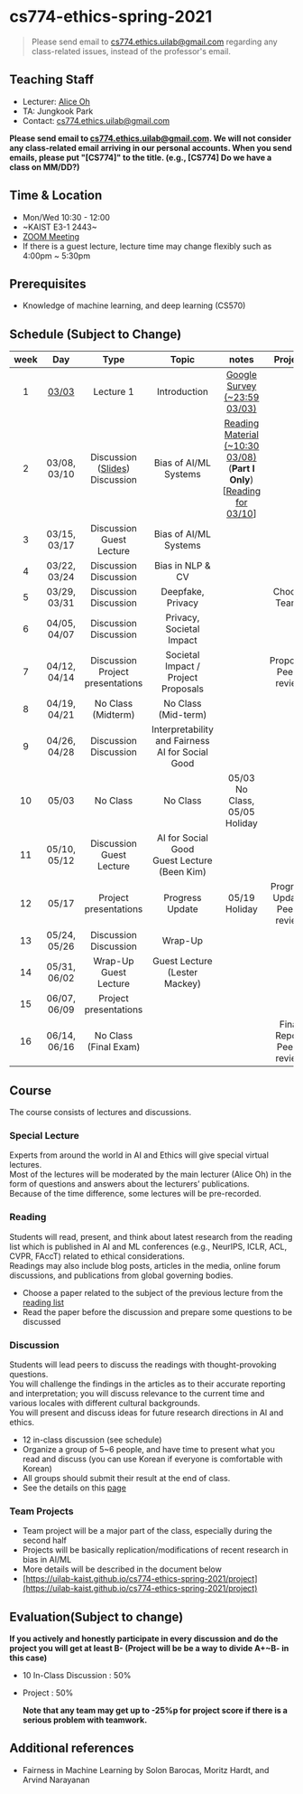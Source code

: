 # cs774-ethics-spring-2021

> Please send email to cs774.ethics.uilab@gmail.com regarding any class-related issues, instead of the professor's email.

## Teaching Staff

- Lecturer: [Alice Oh](https://aliceoh9.github.io/)
- TA: Jungkook Park
- Contact: cs774.ethics.uilab@gmail.com

**Please send email to cs774.ethics.uilab@gmail.com. We will not consider any class-related email arriving in our personal accounts. When you send emails, please put "[CS774]" to the title. (e.g., [CS774] Do we have a class on MM/DD?)**

## Time & Location
- Mon/Wed 10:30 - 12:00
- ~KAIST E3-1 2443~
- [ZOOM Meeting](https://kaist.zoom.us/j/86169039980?pwd=VFlWMk5IY0VIbVZ6cTZjU2RYSWUzZz09#success)
- If there is a guest lecture, lecture time may change flexibly such as 4:00pm ~ 5:30pm

## Prerequisites  

- Knowledge of machine learning, and deep learning (CS570)

## Schedule (Subject to Change)

|  week |                    Day                    |                Type             |                      Topic                    |      notes     |           Project          |
|:-----:|:-----------------------------------------:|:-------------------------------:|:---------------------------------------------:|:--------------:|:--------------------------:|
|   1   | [03/03](contents/2021_cs774_lecture1.pdf) | Lecture 1                       | Introduction                                  | [Google Survey (~23:59 03/03)](https://forms.gle/URPwB6ZcpcgZXpMB7) | |
|   2   | 03/08, 03/10                              | Discussion (<a href="https://drive.google.com/file/d/1M-7WLUmd1ySbNiUCUwd8arGQpUDPOq7W/view?usp=sharing">Slides</a>)<br/> Discussion     | Bias of AI/ML Systems                         | [Reading Material (~10:30 03/08)](contents/Z_Big_Datas_Disparate_Impacts.pdf) (**Part I Only**) <br> [<a href="https://www.aclweb.org/anthology/Q18-1041/">Reading for 03/10</a>] | |
|   3   | 03/15, 03/17                              | Discussion <br/> Guest Lecture  | Bias of AI/ML Systems <br/>    | | |
|   4   | 03/22, 03/24                              | Discussion  <br/> Discussion    | Bias in NLP & CV      | | |
|   5   | 03/29, 03/31                              | Discussion  <br/> Discussion    | Deepfake, Privacy         | | Choose Teams |
|   6   | 04/05, 04/07                              | Discussion  <br/> Discussion    | Privacy, Societal Impact                             | | |
|   7   | 04/12, 04/14                              | Discussion  <br/> Project presentations | Societal Impact / Project Proposals                           | | Proposal, Peer-review|
|   8   | 04/19, 04/21                              | No Class (Midterm)              | No Class (Mid-term)                       | |  |
|   9   | 04/26, 04/28                              | Discussion  <br/> Discussion    | Interpretability and Fairness <br/> AI for Social Good                        | | |
|   10  | 05/03                                     | No Class     | No Class                         | 05/03 No Class, 05/05 Holiday | |
|   11  | 05/10, 05/12                              | Discussion <br/> Guest Lecture  | AI for Social Good <br/> Guest Lecture (Been Kim)                             | | |
|   12  | 05/17                                     | Project presentations  | Progress Update <br/>        | 05/19 Holiday | Progress Update, Peer-review |
|   13  | 05/24, 05/26                              | Discussion <br/> Discussion     | Wrap-Up                 | | |
|   14  | 05/31, 06/02                              | Wrap-Up <br/> Guest Lecture  | Guest Lecture (Lester Mackey)	| | |
|   15  | 06/07, 06/09                              | Project presentations           |                                               | | |
|   16  | 06/14, 06/16                              | No Class (Final Exam)           |                           | | Final Report Peer-review |



## Course

The course consists of lectures and discussions.

### Special Lecture

Experts from around the world in AI and Ethics will give special virtual lectures.  
Most of the lectures will be moderated by the main lecturer (Alice Oh) in the form of questions and answers about the lecturers’ publications.  
Because of the time difference, some lectures will be pre-recorded.  
<!-- Possible lecturers include [Joanna Bryson (Hertie School)](http://www.cs.bath.ac.uk/~jjb/) on the topic of general AI Ethics, [Shakir Mohamed (DeepMind)](https://shakirm.com/) on the topic of diversity and inclusion in AI, [Dirk Hovy(Bocconi University)](http://www.dirkhovy.com) on the topic of Predictive Bias in NLP, [Kyunghyun Cho (New York University)](https://kyunghyuncho.me/), and additional guests will be added. -->

### Reading

Students will read,  present,  and think about latest research from the reading list which is published in AI  and  ML conferences (e.g., NeurIPS, ICLR, ACL, CVPR, FAccT) related to ethical considerations.  
Readings may also include blog posts, articles in the media, online forum discussions, and publications from global governing bodies.

- Choose a paper related to the subject of the previous lecture from the [reading list](https://docs.google.com/document/d/1oL3aBkflgKoGymlpFqhx81fXZrKKOWh0lk2PfPTCdDU/edit?usp=sharing)
- Read the paper before the discussion and prepare some questions to be discussed

### Discussion

Students will lead peers to discuss the readings with thought-provoking questions.   
You will challenge the findings in the articles as to their accurate reporting and interpretation;  you will discuss relevance to the current time and various locales with different cultural backgrounds.  
You will present and discuss ideas for future research directions in AI and ethics.

- 12 in-class discussion (see schedule)
- Organize a group of 5~6 people, and have time to present what you read and discuss (you can use Korean if everyone is comfortable with Korean)
- All groups should submit their result at the end of class.
- See the details on this [page](https://uilab-kaist.github.io/cs774-ethics-spring-2021/discussion)

### Team Projects

- Team project will be a major part of the class, especially during the second half
- Projects will be basically replication/modifications of recent research in bias in AI/ML
- More details will be described in the document below
- [https://uilab-kaist.github.io/cs774-ethics-spring-2021/project](https://uilab-kaist.github.io/cs774-ethics-spring-2021/project)

## Evaluation(Subject to change)

 **If you actively and honestly participate in every discussion and do the project you will get at least B- (Project will be be a way to divide A+~B- in this case)**

* 10 In-Class Discussion : 50%

* Project : 50%
  
    **Note that any team may get up to -25%p for project score if there is a serious problem with teamwork.**


## Additional references

- Fairness in Machine Learning by Solon Barocas, Moritz Hardt, and Arvind Narayanan
